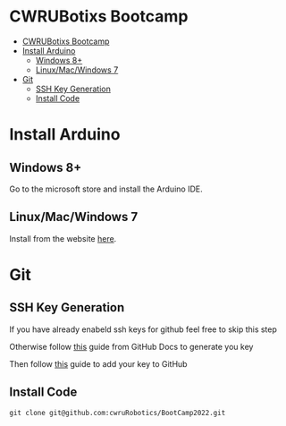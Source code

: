 
# CWRUBotixs Bootcamp


<!--
Something similar to this maybe

By the end of this “bootcamp” you will have a knowledge of Linux, ROS, our robot’s code, and be able to drive our robot around in our simulator! If you on the CWRUbotix team feel free to ask questions in the [nasa-rmc-software](https://app.slack.com/client/T168FACCC/C2JAJ8L66) Slack Channel. If you have stumbled across this tutorial and have questions feel free to email me at <rmc170@case.edu>.<br>
-->

- [CWRUBotixs Bootcamp](#cwrubotixs-bootcamp)
- [Install Arduino](#install-arduino)
  - [Windows 8+](#windows-8)
  - [Linux/Mac/Windows 7](#linuxmacwindows-7)
- [Git](#git)
  - [SSH Key Generation](#ssh-key-generation)
  - [Install Code](#install-code)
# Install Arduino

## Windows 8+

Go to the microsoft store and install the Arduino IDE.

## Linux/Mac/Windows 7

Install from the website [here](https://www.arduino.cc/en/software).
# Git

## SSH Key Generation

<!-- Maybe do this as a group because only CS people can do this -->

If you have already enabeld ssh keys for github feel free to skip this step

Otherwise follow [this](https://docs.github.com/en/authentication/connecting-to-github-with-ssh/generating-a-new-ssh-key-and-adding-it-to-the-ssh-agent) guide from GitHub Docs to generate you key

Then follow [this](https://docs.github.com/en/authentication/connecting-to-github-with-ssh/adding-a-new-ssh-key-to-your-github-account) guide to add your key to GitHub

## Install Code

`git clone git@github.com:cwruRobotics/BootCamp2022.git`




